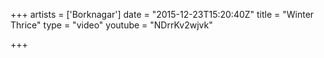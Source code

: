 +++
artists = ['Borknagar']
date = "2015-12-23T15:20:40Z"
title = "Winter Thrice"
type = "video"
youtube = "NDrrKv2wjvk"

+++

